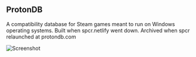 ## ProtonDB

A compatibility database for Steam games meant to run on Windows operating systems. Built when spcr.netlify went down. Archived when spcr relaunched at protondb.com

![Screenshot](https://i.imgur.com/xSjh0Wn.jpg)
